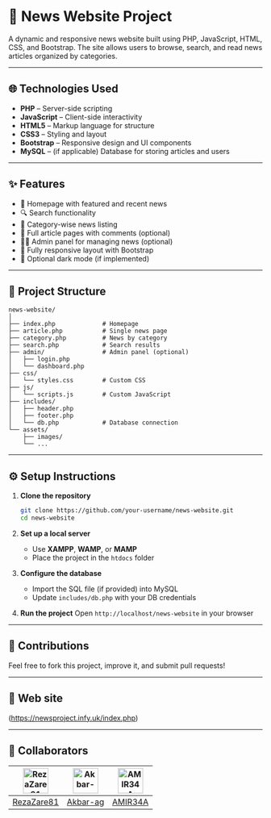 
# 📰 News Website Project

A dynamic and responsive news website built using PHP, JavaScript, HTML, CSS, and Bootstrap. The site allows users to browse, search, and read news articles organized by categories.

---

## 🌐 Technologies Used

- **PHP** – Server-side scripting
- **JavaScript** – Client-side interactivity
- **HTML5** – Markup language for structure
- **CSS3** – Styling and layout
- **Bootstrap** – Responsive design and UI components
- **MySQL** – (if applicable) Database for storing articles and users

---

## ✨ Features

- 📰 Homepage with featured and recent news
- 🔍 Search functionality
- 📁 Category-wise news listing
- 🧾 Full article pages with comments (optional)
- 🧑‍💼 Admin panel for managing news (optional)
- 📱 Fully responsive layout with Bootstrap
- 🌙 Optional dark mode (if implemented)

---

## 📁 Project Structure

```
news-website/
│
├── index.php             # Homepage
├── article.php           # Single news page
├── category.php          # News by category
├── search.php            # Search results
├── admin/                # Admin panel (optional)
│   ├── login.php
│   └── dashboard.php
├── css/
│   └── styles.css        # Custom CSS
├── js/
│   └── scripts.js        # Custom JavaScript
├── includes/
│   ├── header.php
│   ├── footer.php
│   └── db.php            # Database connection
└── assets/
    ├── images/
    └── ...
```

---

## ⚙️ Setup Instructions

1. **Clone the repository**
   ```bash
   git clone https://github.com/your-username/news-website.git
   cd news-website
   ```

2. **Set up a local server**
   - Use **XAMPP**, **WAMP**, or **MAMP**
   - Place the project in the `htdocs` folder

3. **Configure the database**
   - Import the SQL file (if provided) into MySQL
   - Update `includes/db.php` with your DB credentials

4. **Run the project**
   Open `http://localhost/news-website` in your browser

---

## 🙌 Contributions

Feel free to fork this project, improve it, and submit pull requests!

---

## 📄 Web site

(https://newsproject.infy.uk/index.php)

---

## 👥 Collaborators

| [<img src="https://github.com/RezaZare81.png" width="50" height="50" alt="RezaZare81">](https://github.com/RezaZare81) | [<img src="https://github.com/Akbar-ag.png" width="50" height="50" alt="Akbar-ag">](https://github.com/Akbar-ag) | [<img src="https://github.com/AMIR34A.png" width="50" height="50" alt="AMIR34A">](https://github.com/AMIR34A) |
|:--:|:--:|:--:|
| [RezaZare81](https://github.com/RezaZare81) | [Akbar-ag](https://github.com/Akbar-ag) | [AMIR34A](https://github.com/AMIR34A) |
